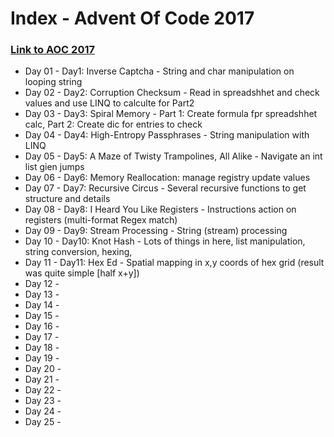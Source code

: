 # __Index__ - Advent Of Code 2017 
### [Link to AOC 2017](https://adventofcode.com/2017/)

* Day 01 - Day1: Inverse Captcha - String and char manipulation on looping string
* Day 02 - Day2: Corruption Checksum - Read in spreadshhet and check values and use LINQ to calculte for Part2
* Day 03 - Day3: Spiral Memory - Part 1: Create formula fpr spreadshhet calc, Part 2: Create dic for entries to check 
* Day 04 - Day4: High-Entropy Passphrases - String manipulation with LINQ
* Day 05 - Day5: A Maze of Twisty Trampolines, All Alike - Navigate an int list gien jumps
* Day 06 - Day6: Memory Reallocation: manage registry update values
* Day 07 - Day7: Recursive Circus - Several recursive functions to get structure and details
* Day 08 - Day8: I Heard You Like Registers - Instructions action on registers (multi-format Regex match)
* Day 09 - Day9: Stream Processing - String (stream) processing
* Day 10 - Day10: Knot Hash - Lots of things in here, list manipulation, string conversion, hexing, 
* Day 11 - Day11: Hex Ed - Spatial mapping in x,y coords of hex grid (result was quite simple [half x+y])
* Day 12 - 
* Day 13 - 
* Day 14 - 
* Day 15 - 
* Day 16 - 
* Day 17 - 
* Day 18 - 
* Day 19 - 
* Day 20 - 
* Day 21 - 
* Day 22 - 
* Day 23 - 
* Day 24 - 
* Day 25 -
